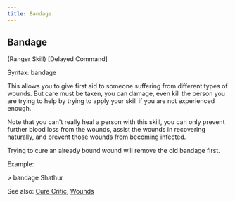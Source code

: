 ```yaml
---
title: Bandage
---
```


## Bandage

(Ranger Skill) \[Delayed Command\]

Syntax: bandage <victim>

This allows you to give first aid to someone suffering from different
types of wounds. But care must be taken, you can damage, even kill the
person you are trying to help by trying to apply your skill if you are
not experienced enough.

Note that you can't really heal a person with this skill, you can only
prevent further blood loss from the wounds, assist the wounds in
recovering naturally, and prevent those wounds from becoming infected.

Trying to cure an already bound wound will remove the old bandage first.

Example:

\> bandage Shathur

See also: [Cure Critic](Cure_Critic "wikilink"),
[Wounds](Wounds "wikilink")